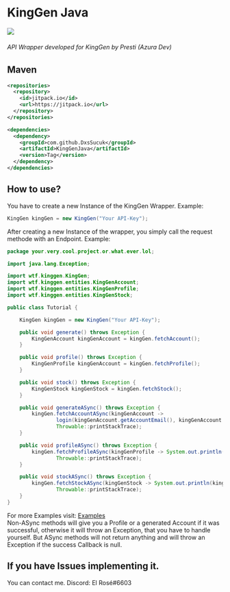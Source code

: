 # KingGen Java

[![](https://jitpack.io/v/DxsSucuk/KingGenJava.svg)](https://jitpack.io/#DxsSucuk/KingGenJava)

###### API Wrapper developed for KingGen by Presti (Azura Dev)

## Maven
```xml
<repositories>
  <repository>
    <id>jitpack.io</id>
    <url>https://jitpack.io</url>
  </repository>
</repositories>

<dependencies>
  <dependency>
    <groupId>com.github.DxsSucuk</groupId>
    <artifactId>KingGenJava</artifactId>
    <version>Tag</version>
  </dependency>
</dependencies>
```

## How to use?

You have to create a new Instance of the KingGen Wrapper. Example:

```java
KingGen kingGen = new KingGen("Your API-Key");
```

After creating a new Instance of the wrapper, you simply call the request methode with an Endpoint. Example:

```java
package your.very.cool.project.or.what.ever.lol;

import java.lang.Exception;

import wtf.kinggen.KingGen;
import wtf.kinggen.entities.KingGenAccount;
import wtf.kinggen.entities.KingGenProfile;
import wtf.kinggen.entities.KingGenStock;

public class Tutorial {

    KingGen kingGen = new KingGen("Your API-Key");

    public void generate() throws Exception {
        KingGenAccount kingGenAccount = kingGen.fetchAccount();
    }

    public void profile() throws Exception {
        KingGenProfile kingGenAccount = kingGen.fetchProfile();
    }

    public void stock() throws Exception {
        KingGenStock kingGenStock = kingGen.fetchStock();
    }

    public void generateASync() throws Exception {
        kingGen.fetchAccountASync(kingGenAccount ->
                login(kingGenAccount.getAccountEmail(), kingGenAccount.getAccountPassword()),
                Throwable::printStackTrace);
    }

    public void profileASync() throws Exception {
        kingGen.fetchProfileASync(kingGenProfile -> System.out.println(kingGenProfile.getUsername()),
                Throwable::printStackTrace);
    }

    public void stockASync() throws Exception {
        kingGen.fetchStockASync(kingGenStock -> System.out.println(kingGenStock.getStock()),
                Throwable::printStackTrace);
    }
}
```

For more Examples visit: [Examples](https://github.com/DxsSucuk/KingGenJava/tree/master/example) <br  />
Non-ASync methods will give you a Profile or a generated Account if it was successful, otherwise it will throw an Exception,
that you have to handle yourself. But ASync methods will not return anything and will throw an Exception if the success Callback is null.

## If you have Issues implementing it.

You can contact me. Discord: El Rosé#6603
